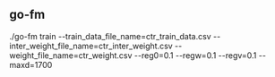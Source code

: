 ## go-fm
./go-fm train --train_data_file_name=ctr_train_data.csv --inter_weight_file_name=ctr_inter_weight.csv --weight_file_name=ctr_weight.csv --reg0=0.1 --regw=0.1 --regv=0.1 --maxd=1700
